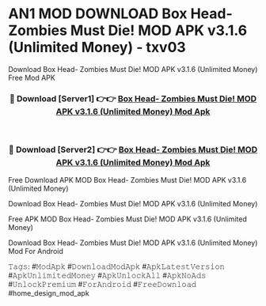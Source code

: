 # AN1 MOD DOWNLOAD Box Head- Zombies Must Die! MOD APK v3.1.6 (Unlimited Money) - txv03
Download Box Head- Zombies Must Die! MOD APK v3.1.6 (Unlimited Money) Free Mod APK

<div align="center">
<h3>🔴 Download [Server1] 👉👉 <a href="https://apk-comot.site?title=Box_Head-_Zombies_Must_Die!_MOD_APK_v3.1.6_(Unlimited_Money)">Box Head- Zombies Must Die! MOD APK v3.1.6 (Unlimited Money) Mod Apk</a></h3><br>

<h3>🔴 Download [Server2] 👉👉 <a href="https://apk-comot.site?title=Box_Head-_Zombies_Must_Die!_MOD_APK_v3.1.6_(Unlimited_Money)">Box Head- Zombies Must Die! MOD APK v3.1.6 (Unlimited Money) Mod Apk</a></h3>
</div>


Free Download APK MOD Box Head- Zombies Must Die! MOD APK v3.1.6 (Unlimited Money)

Download Box Head- Zombies Must Die! MOD APK v3.1.6 (Unlimited Money) 

Free APK MOD Box Head- Zombies Must Die! MOD APK v3.1.6 (Unlimited Money) 

Download Box Head- Zombies Must Die! MOD APK v3.1.6 (Unlimited Money) Mod For Android

𝚃𝚊𝚐𝚜: #𝙼𝚘𝚍𝙰𝚙𝚔 #𝙳𝚘𝚠𝚗𝚕𝚘𝚊𝚍𝙼𝚘𝚍𝙰𝚙𝚔 #𝙰𝚙𝚔𝙻𝚊𝚝𝚎𝚜𝚝𝚅𝚎𝚛𝚜𝚒𝚘𝚗 #𝙰𝚙𝚔𝚄𝚗𝚕𝚒𝚖𝚒𝚝𝚎𝚍𝙼𝚘𝚗𝚎𝚢 #𝙰𝚙𝚔𝚄𝚗𝚕𝚘𝚌𝚔𝙰𝚕𝚕 #𝙰𝚙𝚔𝙽𝚘𝙰𝚍𝚜 #𝚄𝚗𝚕𝚘𝚌𝚔𝙿𝚛𝚎𝚖𝚒𝚞𝚖 #𝙵𝚘𝚛𝙰𝚗𝚍𝚛𝚘𝚒𝚍 #𝙵𝚛𝚎𝚎𝙳𝚘𝚠𝚗𝚕𝚘𝚊𝚍 #home_design_mod_apk